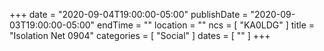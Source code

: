 +++
date = "2020-09-04T19:00:00-05:00"
publishDate = "2020-09-03T19:00:00-05:00"
endTime = ""
location = ""
ncs = [ "KA0LDG" ]
title = "Isolation Net 0904"
categories = [ "Social" ]
dates = [ "" ]
+++
